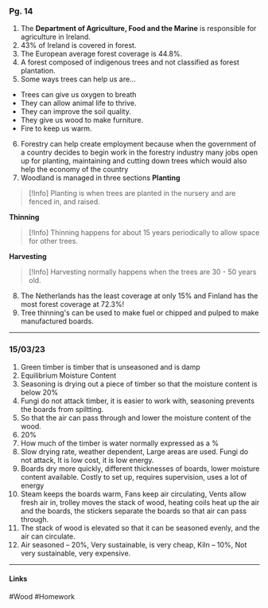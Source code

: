 
### Pg. 14
1. The **Department of Agriculture, Food and the Marine** is responsible for agriculture in Ireland.
2. 43% of Ireland is covered in forest.
3. The European average forest coverage is 44.8%.
4. A forest composed of indigenous trees and not classified as forest plantation.
5. Some ways trees can help us are...
- Trees can give us oxygen to breath
-  They can allow animal life to thrive. 
- They can improve the soil quality. 
- They give us wood to make furniture.
- Fire to keep us warm.
6. Forestry can help create employment because when the government of a country decides to begin work in the forestry industry many jobs open up for planting, maintaining and cutting down trees which would also help the economy of the country
7. Woodland is managed in three sections 
**Planting**
>[!Info]
>Planting is when trees are planted in the nursery and are fenced in, and raised.

**Thinning**
> [!Info]
> Thinning happens for about 15 years periodically to allow space for other trees.

**Harvesting**
> [!Info]
> Harvesting normally happens when the trees are 30 - 50 years old.

8. The Netherlands has the least coverage at only 15% and Finland has the most forest coverage at 72.3%!
9. Tree thinning's can be used to make fuel or chipped and pulped to make manufactured boards.
---
### 15/03/23

1. Green timber is timber that is unseasoned and is damp
2. Equilibrium Moisture Content
3. Seasoning is drying out a piece of timber so that the moisture content is below 20%
4. Fungi do not attack timber, it is easier to work with, seasoning prevents the boards from spiltting.
5. So that the air can pass through and lower the moisture content of the wood.
6. 20%
7. How much of the timber is water normally expressed as a %
8. Slow drying rate, weather dependent, Large areas are used. Fungi do not attack, It is low cost, it is low energy.
9. Boards dry more quickly, different thicknesses of boards, lower moisture content available. Costly to set up, requires supervision, uses a lot of energy
10. Steam keeps the boards warm, Fans keep air circulating, Vents allow fresh air in, trolley moves the stack of wood, heating coils heat up the air and the boards, the stickers separate the boards so that air can pass through.
11. The stack of wood is elevated so that it can be seasoned evenly, and the air can circulate.
12. Air seasoned – 20%, Very sustainable, is very cheap, Kiln – 10%, Not very sustainable, very expensive.
****

#### Links
#Wood #Homework 

